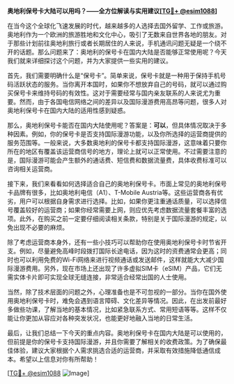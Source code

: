 **奥地利保号卡大陆可以用吗？——全方位解读与实用建议[[TG💪+ @esim1088](https://t.me/s/esim1088)]**

在当今这个全球化飞速发展的时代，越来越多的人选择去国外留学、工作或旅游。奥地利作为一个欧洲的旅游胜地和文化中心，吸引了无数来自世界各地的朋友。对于那些计划前往奥地利旅行或者长期居住的人来说，手机通讯问题无疑是一个绕不开的话题。那么问题来了：奥地利的保号卡在国内大陆是否能够正常使用呢？今天我们就来详细探讨这个问题，并为大家提供一些实用的建议。

首先，我们需要明确什么是“保号卡”。简单来说，保号卡就是一种用于保持手机号码活跃状态的服务。当你离开本国时，如果你不想放弃自己的号码，就可以通过购买保号卡来维持号码的有效性。这对于需要经常与国内亲友联系的人来说尤为重要。然而，由于各国电信网络之间的差异以及国际漫游费用高昂等问题，很多人对奥地利保号卡在国内大陆的适用性感到疑惑。

那么，奥地利保号卡能否在国内大陆使用呢？答案是：**可以**，但具体情况取决于多种因素。例如，你的保号卡是否支持国际漫游功能，以及你所选择的运营商提供的服务范围等。一般来说，大多数奥地利的保号卡都支持国际漫游，这意味着只要你所在的地区有覆盖该运营商信号的地方，理论上就可以正常使用。不过需要注意的是，国际漫游可能会产生额外的通话费、短信费和数据流量费，具体收费标准可以咨询相关运营商。

接下来，我们来看看如何选择适合自己的奥地利保号卡。市面上常见的奥地利保号卡品牌有很多，比如奥地利电信（A1）、T-Mobile Austria等。这些运营商各有优劣，用户可以根据自身需求进行选择。比如，如果你更注重通话质量，可以选择信号覆盖较好的运营商；如果你经常需要上网，则应优先考虑数据流量套餐丰富的选项。此外，在购买之前一定要仔细阅读相关条款，特别是关于国际漫游的规定，以免出现不必要的麻烦。

除了考虑运营商本身外，还有一些小技巧可以帮助你在使用奥地利保号卡时节省开支。例如，尽量避免高峰时段拨打国际长途电话，因为这时的资费通常会更高；同时也可以利用免费的Wi-Fi网络来进行视频通话或发送邮件，这样就能大大减少国际漫游费用。另外，现在市场上还出现了许多虚拟SIM卡（eSIM）产品，它们无需实体卡片即可实现全球无缝连接，非常适合经常出国的人士使用。

当然，除了技术层面的问题之外，心理准备也是不可忽视的一部分。当你在国外使用奥地利保号卡时，难免会遇到语言障碍、文化差异等情况。因此，在出发前最好多做些功课，了解当地的基本情况，比如紧急联系方式、常用短语等等。这样不仅能让你更加从容应对各种突发状况，也能更好地融入当地的日常生活。

最后，让我们总结一下今天的重点内容。奥地利保号卡在国内大陆是可以使用的，但前提是你的保号卡支持国际漫游，并且你需要了解相关的收费政策。为了确保最佳体验，建议大家根据个人需求挑选合适的运营商，并采取有效措施降低通信成本。希望以上信息对你有所帮助！

[[TG💪+ @esim1088](https://t.me/s/esim1088) ![Image](https://i.postimg.cc/4NQfJmqS/Snipaste-2025-05-13-00-14-12.png)]